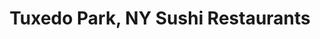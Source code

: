 ---
layout: city
title: Tuxedo Park, NY Sushi Restaurants
permalink: /new-york/tuxedo-park/
stateAbbr: NY
stateName: New York
cityName: Tuxedo Park
---